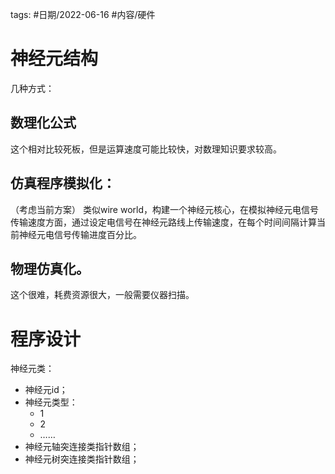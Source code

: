 

tags: #日期/2022-06-16 #内容/硬件  


# 神经元结构
几种方式：
## 数理化公式
这个相对比较死板，但是运算速度可能比较快，对数理知识要求较高。

## 仿真程序模拟化：

（考虑当前方案）
类似wire world，构建一个神经元核心，在模拟神经元电信号传输速度方面，通过设定电信号在神经元路线上传输速度，在每个时间间隔计算当前神经元电信号传输进度百分比。

## 物理仿真化。

这个很难，耗费资源很大，一般需要仪器扫描。

# 程序设计
神经元类：
- 神经元id；
- 神经元类型：
	- 1
	- 2
	- ……
- 神经元轴突连接类指针数组；
- 神经元树突连接类指针数组；



